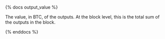{% docs output_value %}

The value, in BTC, of the outputs.
At the block level, this is the total sum of the outputs in the block.

{% enddocs %}
